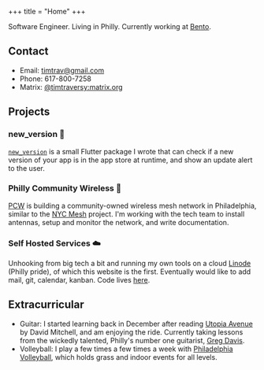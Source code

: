 +++
title = "Home"
+++

Software Engineer. Living in Philly. Currently working at [Bento](https://bento.net).

## Contact
- Email: [timtrav@gmail.com](mailto:timtrav@gmail.com)
- Phone: 617-800-7258
- Matrix: [@timtraversy:matrix.org](https://matrix.to/#/@timtraversy:matrix.org)
## Projects

### new_version 📱

[`new_version`](https://pub.dev/packages/new_version) is a small Flutter package I wrote that can check if a new version of your app is in the app store at runtime, and show an update alert to the user.
### Philly Community Wireless 📡

[PCW](https://phillycommunitywireless.org) is building a community-owned wireless mesh network in Philadelphia, similar to the [NYC Mesh](https://www.nycmesh.net) project. I'm working with the tech team to install antennas, setup and monitor the network, and write documentation.

### Self Hosted Services ☁️

Unhooking from big tech a bit and running my own tools on a cloud [Linode](https://linode.com) (Philly pride), of which this website is the first. Eventually would like to add mail, git, calendar, kanban. Code lives [here](https://github.com/timtraversy/services).

## Extracurricular

- Guitar: I started learning back in December after reading [Utopia Avenue](https://en.wikipedia.org/wiki/Utopia_Avenue) by David Mitchell, and am enjoying the ride. Currently taking lessons from the wickedly talented, Philly's number one guitarist, [Greg Davis](https://gregdavisguitar.com).
- Volleyball: I play a few times a few times a week with [Philadelphia Volleyball](https://opensports.net/PhiladelphiaVolleyball), which holds grass and indoor events for all levels.